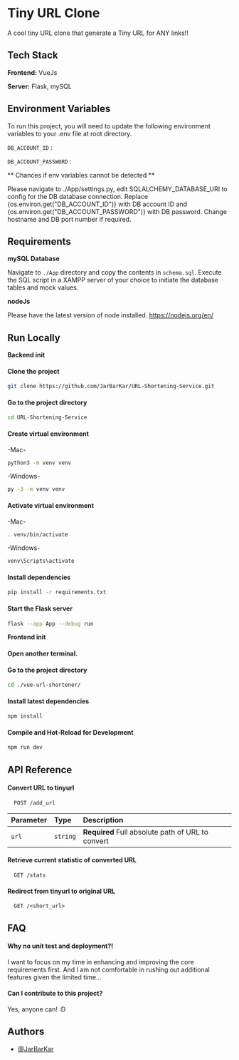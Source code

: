
# Tiny URL Clone

A cool tiny URL clone that generate a Tiny URL for ANY links!!


## Tech Stack

**Frontend:** VueJs

**Server:** Flask, mySQL


## Environment Variables

To run this project, you will need to update the following environment variables to your .env file at root directory.

`DB_ACCOUNT_ID` : <mySQL username>

`DB_ACCOUNT_PASSWORD` : <mySQL password>

** Chances if env variables cannot be detected **

Please navigate to ./App/settings.py, edit SQLALCHEMY_DATABASE_URI to config for the DB database connection.
Replace {os.environ.get("DB_ACCOUNT_ID")} with DB account ID and {os.environ.get("DB_ACCOUNT_PASSWORD")} with DB password. <blank if needed>
Change hostname and DB port number if required.


## Requirements

**mySQL Database**

Navigate to `./App` directory and copy the contents in `schema.sql`.
Execute the SQL script in a XAMPP server of your choice to initiate the database tables and mock values.

**nodeJs**

Please have the latest version of node installed. https://nodejs.org/en/



    
## Run Locally

**Backend init**

#### Clone the project

```bash
git clone https://github.com/JarBarKar/URL-Shortening-Service.git
```

#### Go to the project directory

```bash
cd URL-Shortening-Service
```

#### Create virtual environment

-Mac-
```bash
python3 -m venv venv
```
-Windows-
```bash
py -3 -m venv venv
```

#### Activate virtual environment

-Mac-
```bash
. venv/bin/activate
```

-Windows-
```bash
venv\Scripts\activate
```

#### Install dependencies

```bash
pip install -r requirements.txt
```

#### Start the Flask server

```bash
flask --app App --debug run
```

**Frontend init**

#### Open another terminal.


#### Go to the project directory

```bash
cd ./vue-url-shortener/
```

#### Install latest dependencies

```bash
npm install
```

#### Compile and Hot-Reload for Development

```bash
npm run dev
```
## API Reference

#### Convert URL to tinyurl

```http
  POST /add_url
```

| Parameter     | Type     | Description                       |
| :--------     | :------- | :-------------------------------- |
| `url`| `string` | **Required** Full absolute path of URL to convert |


#### Retrieve current statistic of converted URL

```http
  GET /stats
```

#### Redirect from tinyurl to original URL

```http
  GET /<short_url>
```



## FAQ

#### Why no unit test and deployment?!

I want to focus on my time in enhancing and improving the core requirements first. 
And I am not comfortable in rushing out additional features given the limited time...

#### Can I contribute to this project?

Yes, anyone can! :D


## Authors

- [@JarBarKar](https://www.github.com/JarBarKar)

